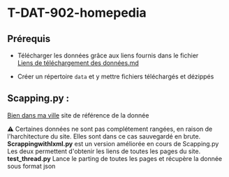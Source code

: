 # T-DAT-902-homepedia

## Prérequis
- Télécharger les données grâce aux liens fournis dans le fichier  
[Liens de téléchargement des données.md]()  

- Créer un répertoire `data` et y mettre fichiers téléchargés et dézippés
## Scapping.py :
[Bien dans ma ville]("https://www.bien-dans-ma-ville.fr/classement-ville/") site de référence de la donnée

⚠️ Certaines données ne sont pas complétement rangées, en raison de l'harchitecture du site. 
Elles sont dans ce cas sauvegardé en brute. 
**Scrappingwithlxml.py** est un version améliorée en cours de Scapping.py
Les deux permettent d'obtenir les liens de toutes les pages du site. 
**test_thread.py** Lance le parting de toutes les pages et récupère la donnée sous format json
